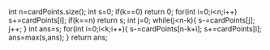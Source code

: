 int n=cardPoints.size();
int s=0;
if(k==0)
return 0;
for(int i=0;i<n;i++)
s+=cardPoints[i];
if(k==n)
return s;
int j=0;
while(j<n-k){
s-=cardPoints[j];
j++;
}
int ans=s;
for(int i=0;i<k;i++){
s-=cardPoints[n-k+i];
s+=cardPoints[i];
ans=max(s,ans);
}
return ans;